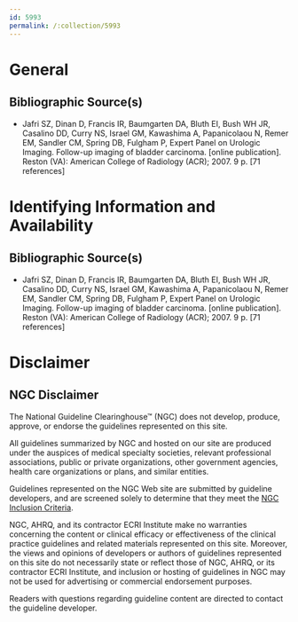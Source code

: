 ```yaml
---
id: 5993
permalink: /:collection/5993
---
```


# General

## Bibliographic Source(s)

- Jafri SZ, Dinan D, Francis IR, Baumgarten DA, Bluth EI, Bush WH JR, Casalino DD, Curry NS, Israel GM, Kawashima A, Papanicolaou N, Remer EM, Sandler CM, Spring DB, Fulgham P, Expert Panel on Urologic Imaging. Follow-up imaging of bladder carcinoma. [online publication]. Reston (VA): American College of Radiology (ACR); 2007. 9 p. [71 references]

# Identifying Information and Availability

## Bibliographic Source(s)

- Jafri SZ, Dinan D, Francis IR, Baumgarten DA, Bluth EI, Bush WH JR, Casalino DD, Curry NS, Israel GM, Kawashima A, Papanicolaou N, Remer EM, Sandler CM, Spring DB, Fulgham P, Expert Panel on Urologic Imaging. Follow-up imaging of bladder carcinoma. [online publication]. Reston (VA): American College of Radiology (ACR); 2007. 9 p. [71 references]

# Disclaimer

## NGC Disclaimer

The National Guideline Clearinghouse™ (NGC) does not develop, produce, approve, or endorse the guidelines represented on this site.

All guidelines summarized by NGC and hosted on our site are produced under the auspices of medical specialty societies, relevant professional associations, public or private organizations, other government agencies, health care organizations or plans, and similar entities.

Guidelines represented on the NGC Web site are submitted by guideline developers, and are screened solely to determine that they meet the [NGC Inclusion Criteria](/help-and-about/summaries/inclusion-criteria).

NGC, AHRQ, and its contractor ECRI Institute make no warranties concerning the content or clinical efficacy or effectiveness of the clinical practice guidelines and related materials represented on this site. Moreover, the views and opinions of developers or authors of guidelines represented on this site do not necessarily state or reflect those of NGC, AHRQ, or its contractor ECRI Institute, and inclusion or hosting of guidelines in NGC may not be used for advertising or commercial endorsement purposes.

Readers with questions regarding guideline content are directed to contact the guideline developer.


